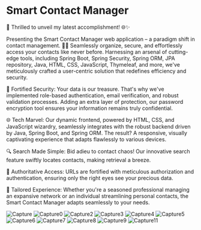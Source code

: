 # Smart Contact Manager

🚀 Thrilled to unveil my latest accomplishment! 🌐✨

Presenting the Smart Contact Manager web application – a paradigm shift in contact management. 📇💼 Seamlessly organize, secure, and effortlessly access your contacts like never before. Harnessing an arsenal of cutting-edge tools, including Spring Boot, Spring Security, Spring ORM, JPA repository, Java, HTML, CSS, JavaScript, Thymeleaf, and more, we've meticulously crafted a user-centric solution that redefines efficiency and security.

🔑 Fortified Security: Your data is our treasure. That's why we've implemented role-based authentication, email verification, and robust validation processes. Adding an extra layer of protection, our password encryption tool ensures your information remains truly confidential.

🌐 Tech Marvel: Our dynamic frontend, powered by HTML, CSS, and JavaScript wizardry, seamlessly integrates with the robust backend driven by Java, Spring Boot, and Spring ORM. The result? A responsive, visually captivating experience that adapts flawlessly to various devices.

🔍 Search Made Simple: Bid adieu to contact chaos! Our innovative search feature swiftly locates contacts, making retrieval a breeze.

🔐 Authoritative Access: URLs are fortified with meticulous authorization and authentication, ensuring only the right eyes see your precious data.

💬 Tailored Experience: Whether you're a seasoned professional managing an expansive network or an individual streamlining personal contacts, the Smart Contact Manager adapts seamlessly to your needs.

![Capture](https://github.com/user-attachments/assets/464aef65-58e4-4405-95d9-725385843346)
![Capture0](https://github.com/user-attachments/assets/aef5dd68-afdb-4a33-85d8-cde9d00b836b)
![Capture2](https://github.com/user-attachments/assets/93736b60-602b-4bf3-af1c-936be490d64c)
![Capture3](https://github.com/user-attachments/assets/84ac968a-ebff-40c9-95ba-395c47fbdadf)
![Capture4](https://github.com/user-attachments/assets/1e214ab0-2828-455b-ac2c-9c73f32f4b25)
![Capture5](https://github.com/user-attachments/assets/21c25eb1-12e1-4bed-b16a-d6691f8a9aa4)
![Capture6](https://github.com/user-attachments/assets/74b430a4-90c9-499b-8c4a-2ddfc51f773d)
![Capture7](https://github.com/user-attachments/assets/7c470846-0016-4f20-b846-081c007aeaf9)
![Capture8](https://github.com/user-attachments/assets/8296b71b-6d8f-4e33-9d0a-23bfb429ee5e)
![Capture9](https://github.com/user-attachments/assets/636cb267-57d3-4bcf-8a3d-61171c50f591)
![Capture11](https://github.com/user-attachments/assets/4fbe029a-cfc0-4e24-858f-16add268c851)
